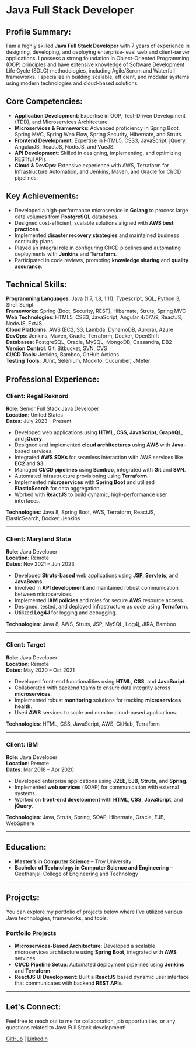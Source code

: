 # Java Full Stack Developer

## Profile Summary:

I am a highly skilled **Java Full Stack Developer** with 7 years of experience in designing, developing, and deploying enterprise-level web and client-server applications. I possess a strong foundation in Object-Oriented Programming (OOP) principles and have extensive knowledge of Software Development Life Cycle (SDLC) methodologies, including Agile/Scrum and Waterfall frameworks. I specialize in building scalable, efficient, and modular systems using modern technologies and cloud-based solutions.

## Core Competencies:
- **Application Development**: Expertise in OOP, Test-Driven Development (TDD), and Microservices Architecture.
- **Microservices & Frameworks**: Advanced proficiency in Spring Boot, Spring MVC, Spring Web Flow, Spring Security, Hibernate, and Struts.
- **Frontend Development**: Expertise in HTML5, CSS3, JavaScript, jQuery, AngularJS, ReactJS, NodeJS, and VueJS.
- **API Development**: Skilled in designing, implementing, and optimizing RESTful APIs.
- **Cloud & DevOps**: Extensive experience with AWS, Terraform for Infrastructure Automation, and Jenkins, Maven, and Gradle for CI/CD pipelines.
  
## Key Achievements:
- Developed a high-performance microservice in **Golang** to process large data volumes from **PostgreSQL** databases.
- Designed cost-efficient, scalable solutions aligned with **AWS best practices**.
- Implemented **disaster recovery strategies** and maintained business continuity plans.
- Played an integral role in configuring CI/CD pipelines and automating deployments with **Jenkins** and **Terraform**.
- Participated in code reviews, promoting **knowledge sharing** and **quality assurance**.
  
## Technical Skills:

**Programming Languages**: Java (1.7, 1.8, 1.11), Typescript, SQL, Python 3, Shell Script  
**Frameworks**: Spring (Boot, Security, REST), Hibernate, Struts, Spring MVC  
**Web Technologies**: HTML5, CSS3, JavaScript, Angular 4/6/7/9, ReactJS, NodeJS, ExtJS  
**Cloud Platforms**: AWS (EC2, S3, Lambda, DynamoDB, Aurora), Azure  
**DevOps**: Jenkins, Maven, Gradle, Terraform, Docker, OpenShift  
**Databases**: PostgreSQL, Oracle, MySQL, MongoDB, Cassandra, DB2  
**Version Control**: Git, Bitbucket, SVN, CVS  
**CI/CD Tools**: Jenkins, Bamboo, GitHub Actions  
**Testing Tools**: JUnit, Selenium, Mockito, Cucumber, JMeter  

## Professional Experience:

### **Client: Regal Rexnord**  
**Role**: Senior Full Stack Java Developer  
**Location**: United States  
**Dates**: July 2023 – Present

- Developed web applications using **HTML, CSS, JavaScript**, **GraphQL**, and **jQuery**.
- Designed and implemented **cloud architectures** using **AWS** with **Java**-based services.
- Integrated **AWS SDKs** for seamless interaction with AWS services like **EC2** and **S3**.
- Managed **CI/CD pipelines** using **Bamboo**, integrated with **Git** and **SVN**.
- Automated infrastructure provisioning using **Terraform**.
- Implemented **microservices** with **Spring Boot** and utilized **ElasticSearch** for data aggregation.
- Worked with **ReactJS** to build dynamic, high-performance user interfaces.
  
**Technologies**: Java 8, Spring Boot, AWS, Terraform, ReactJS, ElasticSearch, Docker, Jenkins

---

### **Client: Maryland State**  
**Role**: Java Developer  
**Location**: Remote  
**Dates**: Nov 2021 – Jun 2023

- Developed **Struts-based** web applications using **JSP, Servlets**, and **JavaBeans**.
- Involved in **API development** and maintained robust communication between microservices.
- Implemented **IAM policies** and roles for secure **AWS** resource access.
- Designed, tested, and deployed infrastructure as code using **Terraform**.
- Utilized **Log4J** for logging and debugging.

**Technologies**: Java 8, AWS, Struts, JSP, MySQL, Log4j, JIRA, Bamboo

---

### **Client: Target**  
**Role**: Java Developer  
**Location**: Remote  
**Dates**: May 2020 – Oct 2021

- Developed front-end functionalities using **HTML**, **CSS**, and **JavaScript**.
- Collaborated with backend teams to ensure data integrity across **microservices**.
- Implemented robust **monitoring** solutions for tracking **microservices health**.
- Used **AWS** services to scale and monitor cloud-based applications.

**Technologies**: HTML, CSS, JavaScript, AWS, GitHub, Terraform

---

### **Client: IBM**  
**Role**: Java Developer  
**Location**: Remote  
**Dates**: Mar 2018 – Apr 2020

- Developed enterprise applications using **J2EE**, **EJB**, **Struts**, and **Spring**.
- Implemented **web services** (SOAP) for communication with external systems.
- Worked on **front-end development** with **HTML**, **CSS**, **JavaScript**, and **jQuery**.

**Technologies**: Java, Struts, Spring, SOAP, Hibernate, Oracle, EJB, WebSphere

---

## Education:

- **Master’s in Computer Science** – Troy University  
- **Bachelor of Technology in Computer Science and Engineering** – Geethanjali College of Engineering and Technology

---

## Projects:
You can explore my portfolio of projects below where I’ve utilized various Java technologies, frameworks, and tools:

### [Portfolio Projects](https://github.com/username/portfolio)

- **Microservices-Based Architecture**: Developed a scalable microservices architecture using **Spring Boot**, integrated with **AWS** services.
- **CI/CD Pipeline Setup**: Automated deployment pipelines using **Jenkins** and **Terraform**.
- **ReactJS UI Development**: Built a **ReactJS** based dynamic user interface that communicates with backend **REST APIs**.

---

## Let's Connect:
Feel free to reach out to me for collaboration, job opportunities, or any questions related to Java Full Stack development!

[GitHub](https://github.com/username) | [LinkedIn](https://www.linkedin.com/in/username)
